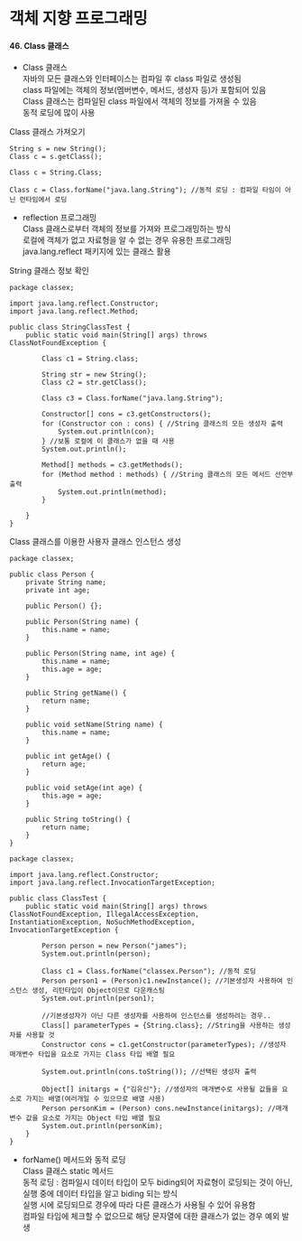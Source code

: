 # 객체 지향 프로그래밍

#### 46. Class 클래스 

* Class 클래스     
자바의 모든 클래스와 인터페이스는 컴파일 후 class 파일로 생성됨  
class 파일에는 객체의 정보(멤버변수, 메서드, 생성자 등)가 포함되어 있음    
Class 클래스는 컴파일된 class 파일에서 객체의 정보를 가져올 수 있음     
동적 로딩에 많이 사용    

Class 클래스 가져오기  
```
String s = new String();
Class c = s.getClass();
```
```
Class c = String.Class;
```
```
Class c = Class.forName("java.lang.String"); //동적 로딩 : 컴파일 타임이 아닌 런타임에서 로딩
```

* reflection 프로그래밍  
Class 클래스로부터 객체의 정보를 가져와 프로그래밍하는 방식     
로컬에 객체가 없고 자료형을 알 수 없는 경우 유용한 프로그래밍     
java.lang.reflect 패키지에 있는 클래스 활용    

String 클래스 정보 확인
```
package classex;

import java.lang.reflect.Constructor;
import java.lang.reflect.Method;

public class StringClassTest {
    public static void main(String[] args) throws ClassNotFoundException {

        Class c1 = String.class;

        String str = new String();
        Class c2 = str.getClass();

        Class c3 = Class.forName("java.lang.String");

        Constructor[] cons = c3.getConstructors();
        for (Constructor con : cons) { //String 클래스의 모든 생성자 출력
            System.out.println(con);
        } //보통 로컬에 이 클래스가 없을 때 사용
        System.out.println();

        Method[] methods = c3.getMethods();
        for (Method method : methods) { //String 클래스의 모든 메서드 선언부 출력
            System.out.println(method);
        }

    }
}
```

Class 클래스를 이용한 사용자 클래스 인스턴스 생성
```
package classex;

public class Person {
    private String name;
    private int age;

    public Person() {};

    public Person(String name) {
        this.name = name;
    }

    public Person(String name, int age) {
        this.name = name;
        this.age = age;
    }

    public String getName() {
        return name;
    }

    public void setName(String name) {
        this.name = name;
    }

    public int getAge() {
        return age;
    }

    public void setAge(int age) {
        this.age = age;
    }

    public String toString() {
        return name;
    }
}
```

```
package classex;

import java.lang.reflect.Constructor;
import java.lang.reflect.InvocationTargetException;

public class ClassTest {
    public static void main(String[] args) throws ClassNotFoundException, IllegalAccessException, InstantiationException, NoSuchMethodException, InvocationTargetException {

        Person person = new Person("james");
        System.out.println(person);

        Class c1 = Class.forName("classex.Person"); //동적 로딩
        Person person1 = (Person)c1.newInstance(); //기본생성자 사용하여 인스턴스 생성, 리턴타입이 Object이므로 다운캐스팅
        System.out.println(person1);

        //기본생성자가 아닌 다른 생성자를 사용하여 인스턴스를 생성하려는 경우..
        Class[] parameterTypes = {String.class}; //String을 사용하는 생성자를 사용할 것
        Constructor cons = c1.getConstructor(parameterTypes); //생성자 매개변수 타입을 요소로 가지는 Class 타입 배열 필요

        System.out.println(cons.toString()); //선택된 생성자 출력

        Object[] initargs = {"김유신"}; //생성자의 매개변수로 사용될 값들을 요소로 가지는 배열(여러개일 수 있으므로 배열 사용)
        Person personKim = (Person) cons.newInstance(initargs); //매개변수 값을 요소로 가지는 Object 타입 배열 필요
        System.out.println(personKim);
    }
}
```

* forName() 메서드와 동적 로딩  
Class 클래스 static 메서드    
동적 로딩 : 컴파일시 데이터 타입이 모두 biding되어 자료형이 로딩되는 것이 아닌,  
실행 중에 데이터 타입을 알고 biding 되는 방식   
실행 시에 로딩되므로 경우에 따라 다른 클래스가 사용될 수 있어 유용함     
컴파일 타임에 체크할 수 없으므로 해당 문자열에 대한 클래스가 없는 경우 예외 발생  
    
    